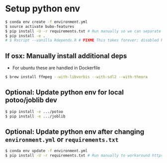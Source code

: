 # Setup python env
```sh
$ conda env create -f environment.yml
$ source activate bubo-features
$ pip install -U -r requirements.txt # Run manually so we can separate the conda/pip steps in docker build
$ pip install -e .
# $ Rscript --vanilla Rdepends.R # FIXME This takes forever; disabled here and in Dockerfile
```

## If osx: Manually install additional deps
- For ubuntu these are handled in Dockerfile
```sh
$ brew install ffmpeg --with-libvorbis --with-sdl2 --with-theora
```

## Optional: Update python env for local potoo/joblib dev
```sh
$ pip install -e .../potoo
$ pip install -e .../joblib
```

## Optional: Update python env after changing `environment.yml` or `requirements.txt`
```sh
$ conda env update -f environment.yml
$ pip install -U -r requirements.txt # Run manually to workaround https://github.com/pypa/pip/issues/2837
```
